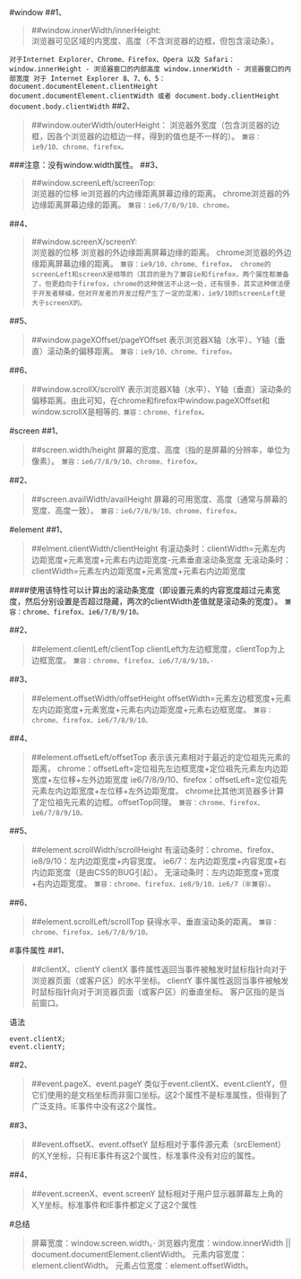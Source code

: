 #window
##1、
>##window.innerWidth/innerHeight:  
浏览器可见区域的内宽度、高度（不含浏览器的边框，但包含滚动条）。

``
对于Internet Explorer、Chrome、Firefox、Opera 以及 Safari：
window.innerHeight - 浏览器窗口的内部高度
window.innerWidth - 浏览器窗口的内部宽度
对于 Internet Explorer 8、7、6、5：
document.documentElement.clientHeight
document.documentElement.clientWidth
或者
document.body.clientHeight
document.body.clientWidth
``
##2、
>##window.outerWidth/outerHeight：
浏览器外宽度（包含浏览器的边框，因各个浏览器的边框边一样，得到的值也是不一样的）。
``
兼容：ie9/10、chrome、firefox。
``

###注意：没有window.width属性。
##3、
>##window.screenLeft/screenTop:  
浏览器的位移
ie浏览器的内边缘距离屏幕边缘的距离。
chrome浏览器的外边缘距离屏幕边缘的距离。
``
兼容：ie6/7/8/9/10、chrome。
``

##4、
>##window.screenX/screenY:  
浏览器的位移
浏览器的外边缘距离屏幕边缘的距离。
chrome浏览器的外边缘距离屏幕边缘的距离。
``
兼容：ie9/10、chrome、firefox。
chrome的screenLeft和screenX是相等的（其目的是为了兼容ie和firefox，两个属性都兼备了，但更趋向于firefox，chrome的这种做法不止这一处，还有很多，其实这种做法便于开发者移植，但对开发者的开发过程产生了一定的混淆），ie9/10的screenLeft是大于screenX的。
``

##5、
>##window.pageXOffset/pageYOffset
表示浏览器X轴（水平）、Y轴（垂直）滚动条的偏移距离。
``
兼容：ie9/10、chrome、firefox。
``

##6、
>##window.scrollX/scrollY
表示浏览器X轴（水平）、Y轴（垂直）滚动条的偏移距离。由此可知，在chrome和firefox中window.pageXOffset和window.scrollX是相等的.
``
兼容：chrome、firefox。
``

#screen
##1、
>##screen.width/height
屏幕的宽度、高度（指的是屏幕的分辨率，单位为像素）。
``
兼容：ie6/7/8/9/10、chrome、firefox。
``

##2、
>##screen.availWidth/availHeight
屏幕的可用宽度、高度（通常与屏幕的宽度、高度一致）。
``
兼容：ie6/7/8/9/10、chrome、firefox。
``

#element
##1、
>##elment.clientWidth/clientHeight
有滚动条时：clientWidth=元素左内边距宽度+元素宽度+元素右内边距宽度-元素垂直滚动条宽度
无滚动条时：clientWidth=元素左内边距宽度+元素宽度+元素右内边距宽度

####使用该特性可以计算出的滚动条宽度（即设置元素的内容宽度超过元素宽度，然后分别设置是否超过隐藏，两次的clientWidth差值就是滚动条的宽度）。
``
兼容：chrome、firefox、ie6/7/8/9/10。
``

##2、
>##element.clientLeft/clientTop
clientLeft为左边框宽度，clientTop为上边框宽度。
``
兼容：chrome、firefox、ie6/7/8/9/10。·
``

##3、
>##element.offsetWidth/offsetHeight
offsetWidth=元素左边框宽度+元素左内边距宽度+元素宽度+元素右内边距宽度+元素右边框宽度。
``
兼容：chrome、firefox、ie6/7/8/9/10。
``

##4、
>##element.offsetLeft/offsetTop
表示该元素相对于最近的定位祖先元素的距离，
chrome：offsetLeft=定位祖先左边框宽度+定位祖先元素左内边距宽度+左位移+左外边距宽度
ie6/7/8/9/10、firefox：offsetLeft=定位祖先元素左内边距宽度+左位移+左外边距宽度。
chrome比其他浏览器多计算了定位祖先元素的边框。offsetTop同理。
``
兼容：chrome、firefox、ie6/7/8/9/10。
``

##5、
>##element.scrollWidth/scrollHeight
有滚动条时：chrome、firefox、ie8/9/10：左内边距宽度+内容宽度。
ie6/7：左内边距宽度+内容宽度+右内边距宽度（是由CSS的BUG引起）。
无滚动条时：左内边距宽度+宽度+右内边距宽度。
``
兼容：chrome、firefox、ie8/9/10、ie6/7（半兼容）。
``

##6、
>##element.scrollLeft/scrollTop
获得水平、垂直滚动条的距离。
``
兼容：chrome、firefox、ie6/7/8/9/10。
``

#事件属性
##1、
>##clientX、clientY
clientX 事件属性返回当事件被触发时鼠标指针向对于浏览器页面（或客户区）的水平坐标。
clientY 事件属性返回当事件被触发时鼠标指针向对于浏览器页面（或客户区）的垂直坐标。
客户区指的是当前窗口。

语法
```
event.clientX;
event.clientY;
```
##2、
>##event.pageX、event.pageY
类似于event.clientX、event.clientY，但它们使用的是文档坐标而非窗口坐标。这2个属性不是标准属性，但得到了广泛支持。IE事件中没有这2个属性。

##3、
>##event.offsetX、event.offsetY
鼠标相对于事件源元素（srcElement）的X,Y坐标，只有IE事件有这2个属性，标准事件没有对应的属性。

##4、
>##event.screenX、event.screenY
鼠标相对于用户显示器屏幕左上角的X,Y坐标。标准事件和IE事件都定义了这2个属性


#总结
>屏幕宽度：window.screen.width。·
浏览器内宽度：window.innerWidth || document.documentElement.clientWidth。
元素内容宽度：element.clientWidth。
元素占位宽度：element.offsetWidth。
